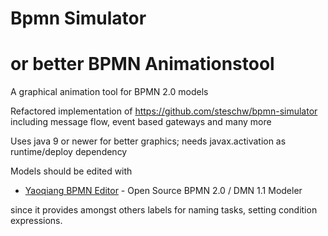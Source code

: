 # Bpmn Simulator
# or better BPMN Animationstool

A graphical animation tool for BPMN 2.0 models

Refactored implementation of https://github.com/steschw/bpmn-simulator including message flow, event based gateways and many more

Uses java 9 or newer for better graphics; needs javax.activation as runtime/deploy dependency

Models should be edited with 

* [Yaoqiang BPMN Editor](https://sourceforge.net/projects/bpmn/) - Open Source BPMN 2.0 / DMN 1.1 Modeler

since it provides amongst others labels for naming tasks, setting condition expressions.